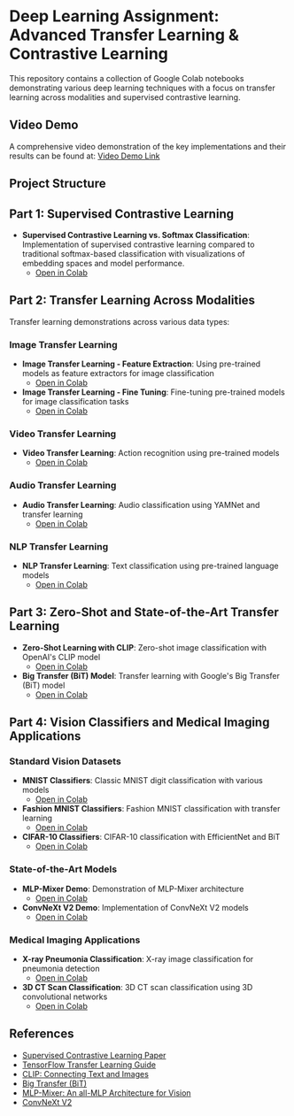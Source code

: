 # Deep Learning Assignment: Advanced Transfer Learning & Contrastive Learning

This repository contains a collection of Google Colab notebooks demonstrating various deep learning techniques with a focus on transfer learning across modalities and supervised contrastive learning.

## Video Demo

A comprehensive video demonstration of the key implementations and their results can be found at: [Video Demo Link](https://youtu.be/your-video-id)

## Project Structure

## Part 1: Supervised Contrastive Learning

- **Supervised Contrastive Learning vs. Softmax Classification**: Implementation of supervised contrastive learning compared to traditional softmax-based classification with visualizations of embedding spaces and model performance.
  - [Open in Colab](https://colab.research.google.com/drive/your-colab-link-1)

## Part 2: Transfer Learning Across Modalities

Transfer learning demonstrations across various data types:

### Image Transfer Learning

- **Image Transfer Learning - Feature Extraction**: Using pre-trained models as feature extractors for image classification
  - [Open in Colab](https://colab.research.google.com/drive/your-colab-link-2)
- **Image Transfer Learning - Fine Tuning**: Fine-tuning pre-trained models for image classification tasks
  - [Open in Colab](https://colab.research.google.com/drive/your-colab-link-3)

### Video Transfer Learning

- **Video Transfer Learning**: Action recognition using pre-trained models
  - [Open in Colab](https://colab.research.google.com/drive/your-colab-link-4)

### Audio Transfer Learning

- **Audio Transfer Learning**: Audio classification using YAMNet and transfer learning
  - [Open in Colab](https://colab.research.google.com/drive/your-colab-link-5)

### NLP Transfer Learning

- **NLP Transfer Learning**: Text classification using pre-trained language models
  - [Open in Colab](https://colab.research.google.com/drive/your-colab-link-6)

## Part 3: Zero-Shot and State-of-the-Art Transfer Learning

- **Zero-Shot Learning with CLIP**: Zero-shot image classification with OpenAI's CLIP model
  - [Open in Colab](https://colab.research.google.com/drive/your-colab-link-7)
- **Big Transfer (BiT) Model**: Transfer learning with Google's Big Transfer (BiT) model
  - [Open in Colab](https://colab.research.google.com/drive/your-colab-link-8)

## Part 4: Vision Classifiers and Medical Imaging Applications

### Standard Vision Datasets

- **MNIST Classifiers**: Classic MNIST digit classification with various models
  - [Open in Colab](https://colab.research.google.com/drive/your-colab-link-9)
- **Fashion MNIST Classifiers**: Fashion MNIST classification with transfer learning
  - [Open in Colab](https://colab.research.google.com/drive/your-colab-link-10)
- **CIFAR-10 Classifiers**: CIFAR-10 classification with EfficientNet and BiT
  - [Open in Colab](https://colab.research.google.com/drive/your-colab-link-11)

### State-of-the-Art Models

- **MLP-Mixer Demo**: Demonstration of MLP-Mixer architecture
  - [Open in Colab](https://colab.research.google.com/drive/your-colab-link-12)
- **ConvNeXt V2 Demo**: Implementation of ConvNeXt V2 models
  - [Open in Colab](https://colab.research.google.com/drive/your-colab-link-13)

### Medical Imaging Applications

- **X-ray Pneumonia Classification**: X-ray image classification for pneumonia detection
  - [Open in Colab](https://colab.research.google.com/drive/your-colab-link-14)
- **3D CT Scan Classification**: 3D CT scan classification using 3D convolutional networks
  - [Open in Colab](https://colab.research.google.com/drive/your-colab-link-15)

## References

- [Supervised Contrastive Learning Paper](https://arxiv.org/abs/2004.11362)
- [TensorFlow Transfer Learning Guide](https://www.tensorflow.org/tutorials/images/transfer_learning)
- [CLIP: Connecting Text and Images](https://openai.com/blog/clip/)
- [Big Transfer (BiT)](https://github.com/google-research/big_transfer)
- [MLP-Mixer: An all-MLP Architecture for Vision](https://arxiv.org/abs/2105.01601)
- [ConvNeXt V2](https://arxiv.org/abs/2301.00808)

